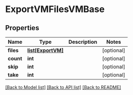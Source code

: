 # ExportVMFilesVMBase


## Properties
Name | Type | Description | Notes
------------ | ------------- | ------------- | -------------
**files** | [**list[ExportVM]**](ExportVM.md) |  | [optional] 
**count** | **int** |  | [optional] 
**skip** | **int** |  | [optional] 
**take** | **int** |  | [optional] 

[[Back to Model list]](../README.md#documentation-for-models) [[Back to API list]](../README.md#documentation-for-api-endpoints) [[Back to README]](../README.md)


